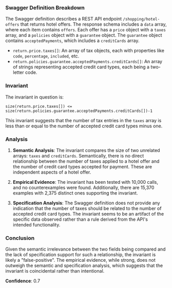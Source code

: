 ### Swagger Definition Breakdown

The Swagger definition describes a REST API endpoint `/shopping/hotel-offers` that returns hotel offers. The response schema includes a `data` array, where each item contains `offers`. Each offer has a `price` object with a `taxes` array, and a `policies` object with a `guarantee` object. The `guarantee` object contains `acceptedPayments`, which includes a `creditCards` array.

- `return.price.taxes[]`: An array of tax objects, each with properties like `code`, `percentage`, `included`, etc.
- `return.policies.guarantee.acceptedPayments.creditCards[]`: An array of strings representing accepted credit card types, each being a two-letter code.

### Invariant

The invariant in question is:

`size(return.price.taxes[]) <= size(return.policies.guarantee.acceptedPayments.creditCards[])-1`

This invariant suggests that the number of tax entries in the `taxes` array is less than or equal to the number of accepted credit card types minus one.

### Analysis

1. **Semantic Analysis**: The invariant compares the size of two unrelated arrays: `taxes` and `creditCards`. Semantically, there is no direct relationship between the number of taxes applied to a hotel offer and the number of credit card types accepted for payment. These are independent aspects of a hotel offer.

2. **Empirical Evidence**: The invariant has been tested with 10,000 calls, and no counterexamples were found. Additionally, there are 15,370 examples with 2,375 distinct ones supporting the invariant.

3. **Specification Analysis**: The Swagger definition does not provide any indication that the number of taxes should be related to the number of accepted credit card types. The invariant seems to be an artifact of the specific data observed rather than a rule derived from the API's intended functionality.

### Conclusion

Given the semantic irrelevance between the two fields being compared and the lack of specification support for such a relationship, the invariant is likely a "false-positive". The empirical evidence, while strong, does not outweigh the semantic and specification analysis, which suggests that the invariant is coincidental rather than intentional.

**Confidence**: 0.7
